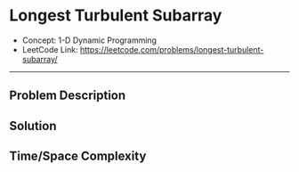 # Longest Turbulent Subarray

- Concept: 1-D Dynamic Programming
- LeetCode Link: https://leetcode.com/problems/longest-turbulent-subarray/

---

## Problem Description

## Solution

## Time/Space Complexity

